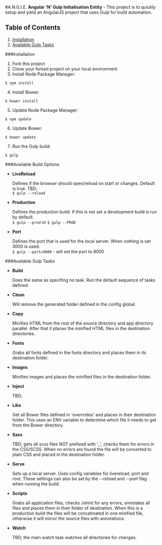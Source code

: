#A.N.G.I.E.
**Angular 'N' Gulp Initialisation Entity** - This project is to quickly setup and yield an AngularJS project that uses Gulp for build automation.

## Table of Contents
1. [Installation](#installation)
2. [Available Gulp Tasks](#available-gulp-tasks)

###Installation
1. Fork this project
2. Clone your forked project on your local environment
3. Install Node Package Manager:

  `$ npm install`

4. Install Bower:

  `$ bower install`

5. Update Node Package Manager:
  
  `$ npm update`

6. Update Bower:
  
  `$ bower update`

7. Run the Gulp build:
  
  `$ gulp`

###Available Build Options
+ **LiveReload**
  
  Defines if the browser should open/reload on start or changes. Default is true. TBD;
  <br />
  `$ gulp --reload`

+ **Production**
  
  Defines the production build. If this is not set a development build is run by default.
  <br />
  `$ gulp --prod` or `$ gulp --PROD`

+ **Port**
  
  Defines the port that is used for the local server. When nothing is set 3000 is used.
  <br />
  `$ gulp --port=9000` - will set the port to 9000

###Available Gulp Tasks
+ **Build**
  
  Does the same as specifing no task. Run the default sequence of tasks defined.

+ **Clean**
  
  Will remove the generated folder defined in the config global.

+ **Copy**
  
  Minifies HTML from the root of the source directory and app directory parallel. After that it places the minified HTML files in the destination directories.

+ **Fonts**
  
  Grabs all fonts defined in the fonts directory and places them in its destination folder.

+ **Images**
  
  Minifies images and places the minified files in the destination folder.

+ **Inject**
  
  TBD;

+ **Libs**
  
  Get all Bower files defined in 'overrrides' and places in their destination folder. This uses an ENV variable to determine which file it needs to get from the Bower directory.

+ **Sass**
  
  TBD; gets all scss files NOT prefixed with '_', checks them for errors in the CSS/SCSS. When no errors are found the file will be converted to plain CSS and placed in the destination folder.

+ **Serve**
  
  Sets up a local server. Uses config variables for livereload, port and root. These settings can also be set by the --reload and --port flag when running the build.

+ **Scripts**
  
  Grabs all application files, checks Jshint for any errors, annotates all files and places them in their folder of destination. When this is a production build the files will be concatinated in one minified file, otherwise it will mirror the source files with annotations.

+ **Watch**
  
  TBD; the main watch task watches all directories for changes.